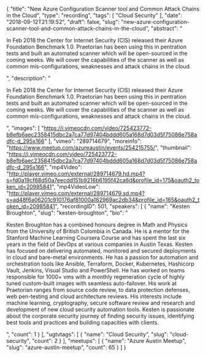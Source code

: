 {
  "title": "New Azure Configuration Scanner tool and Common Attack Chains in the Cloud",
  "type": "recording",
  "tags": [
    "Cloud Security"
  ],
  "date": "2018-09-12T21:19:52",
  "draft": false,
  "slug": "new-azure-configuration-scanner-tool-and-common-attack-chains-in-the-cloud",
  "abstract": "<p>In Feb 2018 the Center for Internet Security (CIS) released their Azure Foundation Benchmark 1.0. Praetorian has been using this in pentration tests and built an automated scanner which will be open-sourced in the coming weeks. We will cover the capabilities of the scanner as well as common mis-configurations, weaknesses and attack chains in the cloud.</p>",
  "description": "<p>In Feb 2018 the Center for Internet Security (CIS) released their Azure Foundation Benchmark 1.0. Praetorian has been using this in pentration tests and built an automated scanner which will be open-sourced in the coming weeks. We will cover the capabilities of the scanner as well as common mis-configurations, weaknesses and attack chains in the cloud.</p>",
  "images": [
    "https://i.vimeocdn.com/video/725423772-b8efb6aec2358415dbc2a7ca77d97404bddd605a168d7d03d5f75086e758adfc-d_295x166"
  ],
  "vimeo": "289714679",
  "moreinfo": "https://www.meetup.com/azureaustin/events/254215755/",
  "thumbnail": "https://i.vimeocdn.com/video/725423772-b8efb6aec2358415dbc2a7ca77d97404bddd605a168d7d03d5f75086e758adfc-d_295x166",
  "mp4Video": "http://player.vimeo.com/external/289714679.hd.mp4?s=fd0a19cf68d50a7eecdd151b9216b6195f42ca6d&profile_id=175&oauth2_token_id=20985841",
  "mp4VideoLow": "http://player.vimeo.com/external/289714679.sd.mp4?s=ad48f6a06201c910176af81000a162969ac2db34&profile_id=165&oauth2_token_id=20985841",
  "recordingID": 501,
  "speakers": [
    {
      "name": "Kesten Broughton",
      "slug": "kesten-broughton",
      "bio": "<p>Kesten Broughton has a combined honours degree in Math and Physics from the University of British Colombia in Canada. He is a mentor for the Stanford Machine Learning Coursera Course and has spent the last six years in the field of DevOps at various companies in Austin Texas. Kesten has focused on delivering automated, monitored and secured deployments in cloud and bare-metal environments. He has a passion for automation and orchestration tools like Ansible, Terraform, Docker, Kubernetes, Hashicorp Vault, Jenkins, Visual Studio and PowerShell. He has worked on teams responsible for 1000+ vms with a monthly regeneration cycle of highly tuned custom-built images with seamless auto-failover. His work at Praetorian ranges from source code review, to data protection defenses, web pen-testing and cloud architecture reviews. His interests include machine learning, cryptography, secure software review and research and development of new cloud security automation tools. Kesten is passionate about the corporate security journey of finding security issues, identifying best tools and practices and building capacities with clients.</p>",
      "count": 1
    }
  ],
  "ugtvtags": [
    {
      "name": "Cloud Security",
      "slug": "cloud-security",
      "count": 2
    }
  ],
  "meetups": [
    {
      "name": "Azure Austin Meetup",
      "slug": "azure-austin-meetup",
      "count": 65
    }
  ]
}